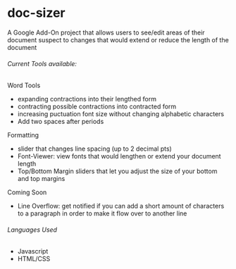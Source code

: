 # doc-sizer

A Google Add-On project that allows users to see/edit areas of their document suspect to changes that would extend or reduce the length of the document
###### Current Tools available:
Word Tools
- expanding contractions into their lengthed form
- contracting possible contractions into contracted form
- increasing puctuation font size without changing alphabetic characters
- Add two spaces after periods

Formatting
- slider that changes line spacing (up to 2 decimal pts)
- Font-Viewer: view fonts that would lengthen or extend your document length
- Top/Bottom Margin sliders that let you adjust the size of your bottom and top margins

Coming Soon
- Line Overflow: get notified if you can add a short amount of characters to a paragraph in order to make it flow over to another line
###### Languages Used
- Javascript
- HTML/CSS
